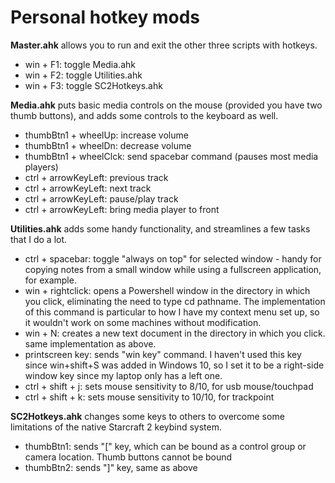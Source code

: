 # Personal hotkey mods

**Master.ahk** allows you to run and exit the other three scripts with hotkeys.
* win + F1: toggle Media.ahk
* win + F2: toggle Utilities.ahk
* win + F3: toggle SC2Hotkeys.ahk

**Media.ahk** puts basic media controls on the mouse (provided you have two thumb buttons), and adds some controls to the keyboard as well.	
* thumbBtn1 + wheelUp: increase volume
* thumbBtn1 + wheelDn: decrease volume
* thumbBtn1 + wheelClck: send spacebar command (pauses most media players)
* ctrl + arrowKeyLeft: previous track
* ctrl + arrowKeyLeft: next track
* ctrl + arrowKeyLeft: pause/play track
* ctrl + arrowKeyLeft: bring media player to front


**Utilities.ahk** adds some handy functionality, and streamlines a few tasks that I do a lot.

* ctrl + spacebar: toggle "always on top" for selected window - handy for copying notes from a small window while using a fullscreen application, for example.
* win + rightclick: opens a Powershell window in the directory in which you click, eliminating the need to type cd pathname. The implementation of this command is particular to how I have my context menu set up, so it wouldn't work on some machines without modification. 
* win + N: creates a new text document in the directory in which you click. same implementation as above. 
* printscreen key: sends "win key" command. I haven't used this key since win+shift+S was added in Windows 10, so I set it to be a right-side window key since my laptop only has a left one.
* ctrl + shift + j: sets mouse sensitivity to 8/10, for usb mouse/touchpad
* ctrl + shift + k: sets mouse sensitivity to 10/10, for trackpoint

**SC2Hotkeys.ahk** changes some keys to others to overcome some limitations of the native Starcraft 2 keybind system.
* thumbBtn1: sends "\[" key, which can be bound as a control group or camera location. Thumb buttons cannot be bound
* thumbBtn2: sends "]" key, same as above
